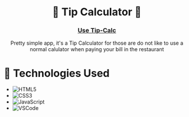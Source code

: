 <div id="description" align="center">

# 💸 Tip Calculator 💸

###  [Use Tip-Calc]()

Pretty simple app, it's a Tip Calculator for those are do not like to use a normal calulator when paying your bill in the restaurant
</div>


# :rocket: Technologies Used
- ![HTML5](https://img.shields.io/badge/-HTML5-05122A?style=flat&logo=html5)
- ![CSS3](https://img.shields.io/badge/-CSS-05122A?style=flat&logo=css3)
- ![JavaScript](https://img.shields.io/badge/-JavaScript-05122A?style=flat&logo=javascript)
- ![VSCode](https://img.shields.io/badge/-VS_Code-05122A?style=flat&logo=visualstudio)
